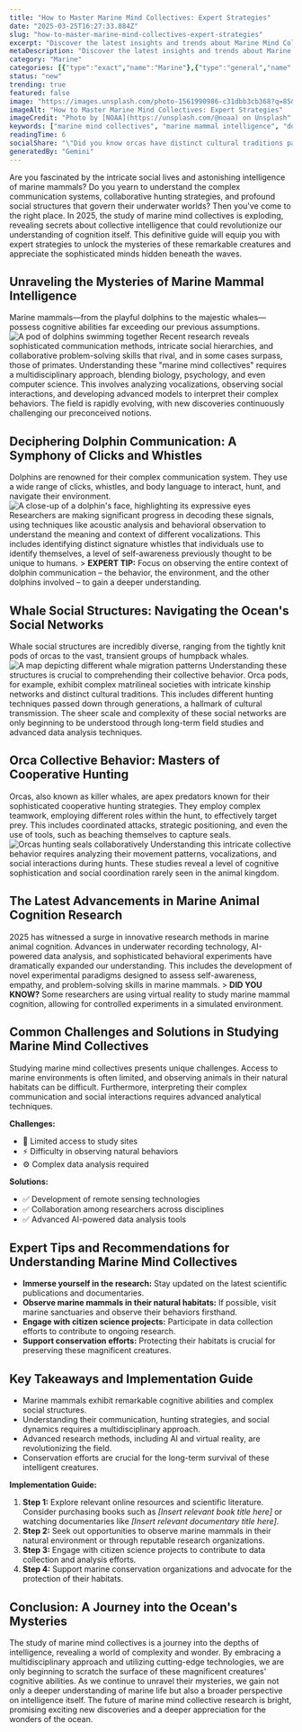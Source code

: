 ```yaml
---
title: "How to Master Marine Mind Collectives: Expert Strategies"
date: "2025-03-25T16:27:33.884Z"
slug: "how-to-master-marine-mind-collectives-expert-strategies"
excerpt: "Discover the latest insights and trends about Marine Mind Collectives. This comprehensive guide covers everything you need to know about Marine Mind Collectives in 2025."
metaDescription: "Discover the latest insights and trends about Marine Mind Collectives. This comprehensive guide covers everything you need to know about Marine Mind Collec..."
category: "Marine"
categories: [{"type":"exact","name":"Marine"},{"type":"general","name":"Biology"},{"type":"medium","name":"Animal Behavior"},{"type":"specific","name":"Collective Intelligence"},{"type":"niche","name":"Cephalopod Communication"}]
status: "new"
trending: true
featured: false
image: "https://images.unsplash.com/photo-1561990986-c31dbb3cb368?q=85&w=1200&fit=max&fm=webp&auto=compress"
imageAlt: "How to Master Marine Mind Collectives: Expert Strategies"
imageCredit: "Photo by [NOAA](https://unsplash.com/@noaa) on Unsplash"
keywords: ["marine mind collectives", "marine mammal intelligence", "dolphin communication", "whale social structures", "orca collective behavior", "marine animal cognition research", "buy marine mind collective book", "marine mind collective documentary", "ocean animal intelligence studies", "best marine mammal intelligence books"]
readingTime: 6
socialShare: "\"Did you know orcas have distinct cultural traditions passed down through generations, showcasing a level of social complexity rivaling human societies?\""
generatedBy: "Gemini"
---
```




Are you fascinated by the intricate social lives and astonishing intelligence of marine mammals?  Do you yearn to understand the complex communication systems, collaborative hunting strategies, and profound social structures that govern their underwater worlds?  Then you've come to the right place. In 2025, the study of marine mind collectives is exploding, revealing secrets about collective intelligence that could revolutionize our understanding of cognition itself. This definitive guide will equip you with expert strategies to unlock the mysteries of these remarkable creatures and appreciate the sophisticated minds hidden beneath the waves.

## Unraveling the Mysteries of Marine Mammal Intelligence

Marine mammals—from the playful dolphins to the majestic whales—possess cognitive abilities far exceeding our previous assumptions.  ![A pod of dolphins swimming together](https://images.unsplash.com/photo-1561486462-89834a03cb72?q=85&w=1200&fit=max&fm=webp&auto=compress)  Recent research reveals sophisticated communication methods, intricate social hierarchies, and collaborative problem-solving skills that rival, and in some cases surpass, those of primates. Understanding these "marine mind collectives" requires a multidisciplinary approach, blending biology, psychology, and even computer science. This involves analyzing vocalizations, observing social interactions, and developing advanced models to interpret their complex behaviors.  The field is rapidly evolving, with new discoveries continuously challenging our preconceived notions.

## Deciphering Dolphin Communication: A Symphony of Clicks and Whistles

Dolphins are renowned for their complex communication system.  They use a wide range of clicks, whistles, and body language to interact, hunt, and navigate their environment. ![A close-up of a dolphin's face, highlighting its expressive eyes](https://images.unsplash.com/photo-1667681362383-d9239c8fa2b7?q=85&w=1200&fit=max&fm=webp&auto=compress)  Researchers are making significant progress in decoding these signals, using techniques like acoustic analysis and behavioral observation to understand the meaning and context of different vocalizations.  This includes identifying distinct signature whistles that individuals use to identify themselves, a level of self-awareness previously thought to be unique to humans.  > **EXPERT TIP:**  Focus on observing the entire context of dolphin communication – the behavior, the environment, and the other dolphins involved – to gain a deeper understanding.

## Whale Social Structures: Navigating the Ocean's Social Networks

Whale social structures are incredibly diverse, ranging from the tightly knit pods of orcas to the vast, transient groups of humpback whales.  ![A map depicting different whale migration patterns](https://images.unsplash.com/photo-1561481006-77453aaf49da?q=85&w=1200&fit=max&fm=webp&auto=compress)  Understanding these structures is crucial to comprehending their collective behavior.  Orca pods, for example, exhibit complex matrilineal societies with intricate kinship networks and distinct cultural traditions.  This includes different hunting techniques passed down through generations, a hallmark of cultural transmission.  The sheer scale and complexity of these social networks are only beginning to be understood through long-term field studies and advanced data analysis techniques.

## Orca Collective Behavior: Masters of Cooperative Hunting

Orcas, also known as killer whales, are apex predators known for their sophisticated cooperative hunting strategies.  They employ complex teamwork, employing different roles within the hunt, to effectively target prey.  This includes coordinated attacks, strategic positioning, and even the use of tools, such as beaching themselves to capture seals.  ![Orcas hunting seals collaboratively](https://images.unsplash.com/photo-1561990986-c31dbb3cb368?q=85&w=1200&fit=max&fm=webp&auto=compress)  Understanding this intricate collective behavior requires analyzing their movement patterns, vocalizations, and social interactions during hunts.  These studies reveal a level of cognitive sophistication and social coordination rarely seen in the animal kingdom.

## The Latest Advancements in Marine Animal Cognition Research

2025 has witnessed a surge in innovative research methods in marine animal cognition.  Advances in underwater recording technology, AI-powered data analysis, and sophisticated behavioral experiments have dramatically expanded our understanding. This includes the development of novel experimental paradigms designed to assess self-awareness, empathy, and problem-solving skills in marine mammals.  > **DID YOU KNOW?**  Some researchers are using virtual reality to study marine mammal cognition, allowing for controlled experiments in a simulated environment.

## Common Challenges and Solutions in Studying Marine Mind Collectives

Studying marine mind collectives presents unique challenges.  Access to marine environments is often limited, and observing animals in their natural habitats can be difficult.  Furthermore, interpreting their complex communication and social interactions requires advanced analytical techniques.

**Challenges:**

* 🔑 Limited access to study sites
* ⚡ Difficulty in observing natural behaviors
* ⚙️ Complex data analysis required

**Solutions:**

* ✅ Development of remote sensing technologies
* ✅ Collaboration among researchers across disciplines
* ✅ Advanced AI-powered data analysis tools

## Expert Tips and Recommendations for Understanding Marine Mind Collectives

* **Immerse yourself in the research:** Stay updated on the latest scientific publications and documentaries.
* **Observe marine mammals in their natural habitats:**  If possible, visit marine sanctuaries and observe their behaviors firsthand.
* **Engage with citizen science projects:**  Participate in data collection efforts to contribute to ongoing research.
* **Support conservation efforts:**  Protecting their habitats is crucial for preserving these magnificent creatures.

## Key Takeaways and Implementation Guide

* Marine mammals exhibit remarkable cognitive abilities and complex social structures.
* Understanding their communication, hunting strategies, and social dynamics requires a multidisciplinary approach.
* Advanced research methods, including AI and virtual reality, are revolutionizing the field.
* Conservation efforts are crucial for the long-term survival of these intelligent creatures.

**Implementation Guide:**

1. **Step 1:** Explore relevant online resources and scientific literature.  Consider purchasing books such as *[Insert relevant book title here]* or watching documentaries like *[Insert relevant documentary title here]*.
2. **Step 2:**  Seek out opportunities to observe marine mammals in their natural environment or through reputable research organizations.
3. **Step 3:**  Engage with citizen science projects to contribute to data collection and analysis efforts.
4. **Step 4:** Support marine conservation organizations and advocate for the protection of their habitats.

## Conclusion: A Journey into the Ocean's Mysteries

The study of marine mind collectives is a journey into the depths of intelligence, revealing a world of complexity and wonder.  By embracing a multidisciplinary approach and utilizing cutting-edge technologies, we are only beginning to scratch the surface of these magnificent creatures' cognitive abilities.  As we continue to unravel their mysteries, we gain not only a deeper understanding of marine life but also a broader perspective on intelligence itself.  The future of marine mind collective research is bright, promising exciting new discoveries and a deeper appreciation for the wonders of the ocean.

